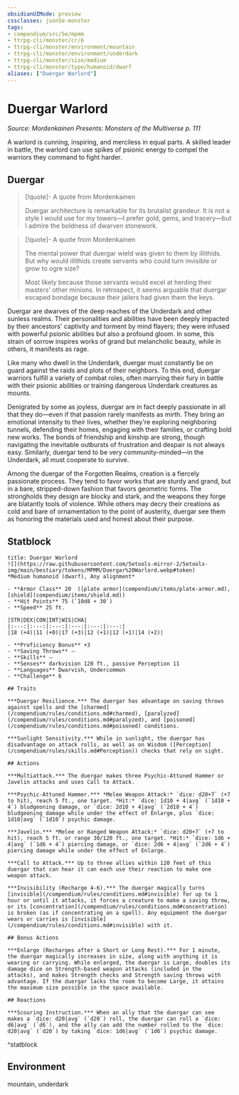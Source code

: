 ```yaml
---
obsidianUIMode: preview
cssclasses: json5e-monster
tags:
- compendium/src/5e/mpmm
- ttrpg-cli/monster/cr/6
- ttrpg-cli/monster/environment/mountain
- ttrpg-cli/monster/environment/underdark
- ttrpg-cli/monster/size/medium
- ttrpg-cli/monster/type/humanoid/dwarf
aliases: ["Duergar Warlord"]
---
```

# Duergar Warlord
*Source: Mordenkainen Presents: Monsters of the Multiverse p. 111*  

A warlord is cunning, inspiring, and merciless in equal parts. A skilled leader in battle, the warlord can use spikes of psionic energy to compel the warriors they command to fight harder.

## Duergar

> [!quote]- A quote from Mordenkainen  
> 
> Duergar architecture is remarkable for its brutalist grandeur. It is not a style I would use for my towers—I prefer gold, gems, and tracery—but I admire the boldness of dwarven stonework.

> [!quote]- A quote from Mordenkainen  
> 
> The mental power that duergar wield was given to them by illithids. But why would illithids create servants who could turn invisible or grow to ogre size?
> 
> Most likely because those servants would excel at herding their masters' other minions. In retrospect, it seems arguable that duergar escaped bondage because their jailers had given them the keys.

Duergar are dwarves of the deep reaches of the Underdark and other sunless realms. Their personalities and abilities have been deeply impacted by their ancestors' captivity and torment by mind flayers; they were infused with powerful psionic abilities but also a profound gloom. In some, this strain of sorrow inspires works of grand but melancholic beauty, while in others, it manifests as rage.

Like many who dwell in the Underdark, duergar must constantly be on guard against the raids and plots of their neighbors. To this end, duergar warriors fulfill a variety of combat roles, often marrying their fury in battle with their psionic abilities or training dangerous Underdark creatures as mounts.

Denigrated by some as joyless, duergar are in fact deeply passionate in all that they do—even if that passion rarely manifests as mirth. They bring an emotional intensity to their lives, whether they're exploring neighboring tunnels, defending their homes, engaging with their families, or crafting bold new works. The bonds of friendship and kinship are strong, though navigating the inevitable outbursts of frustration and despair is not always easy. Similarly, duergar tend to be very community-minded—in the Underdark, all must cooperate to survive.

Among the duergar of the Forgotten Realms, creation is a fiercely passionate process. They tend to favor works that are sturdy and grand, but in a bare, stripped-down fashion that favors geometric forms. The strongholds they design are blocky and stark, and the weapons they forge are blatantly tools of violence. While others may decry their creations as cold and bare of ornamentation to the point of austerity, duergar see them as honoring the materials used and honest about their purpose.

## Statblock

```ad-statblock
title: Duergar Warlord
![](https://raw.githubusercontent.com/5etools-mirror-2/5etools-img/main/bestiary/tokens/MPMM/Duergar%20Warlord.webp#token)
*Medium humanoid (dwarf), Any alignment*

- **Armor Class** 20  ([plate armor](compendium/items/plate-armor.md), [shield](compendium/items/shield.md))
- **Hit Points** 75 (`10d8 + 30`)
- **Speed** 25 ft.

|STR|DEX|CON|INT|WIS|CHA|
|:---:|:---:|:---:|:---:|:---:|:---:|
|18 (+4)|11 (+0)|17 (+3)|12 (+1)|12 (+1)|14 (+2)|

- **Proficiency Bonus** +3
- **Saving Throws** ⏤
- **Skills** ⏤
- **Senses** darkvision 120 ft., passive Perception 11
- **Languages** Dwarvish, Undercommon
- **Challenge** 6

## Traits

***Duergar Resilience.*** The duergar has advantage on saving throws against spells and the [charmed](/compendium/rules/conditions.md#charmed), [paralyzed](/compendium/rules/conditions.md#paralyzed), and [poisoned](/compendium/rules/conditions.md#poisoned) conditions.

***Sunlight Sensitivity.*** While in sunlight, the duergar has disadvantage on attack rolls, as well as on Wisdom ([Perception](/compendium/rules/skills.md#Perception)) checks that rely on sight.

## Actions

***Multiattack.*** The duergar makes three Psychic-Attuned Hammer or Javelin attacks and uses Call to Attack.

***Psychic-Attuned Hammer.*** *Melee Weapon Attack:* `dice: d20+7` (+7 to hit), reach 5 ft., one target. *Hit:* `dice: 1d10 + 4|avg` (`1d10 + 4`) bludgeoning damage, or `dice: 2d10 + 4|avg` (`2d10 + 4`) bludgeoning damage while under the effect of Enlarge, plus `dice: 1d10|avg` (`1d10`) psychic damage.

***Javelin.*** *Melee or Ranged Weapon Attack:* `dice: d20+7` (+7 to hit), reach 5 ft. or range 30/120 ft., one target. *Hit:* `dice: 1d6 + 4|avg` (`1d6 + 4`) piercing damage, or `dice: 2d6 + 4|avg` (`2d6 + 4`) piercing damage while under the effect of Enlarge.

***Call to Attack.*** Up to three allies within 120 feet of this duergar that can hear it can each use their reaction to make one weapon attack.

***Invisibility (Recharge 4-6).*** The duergar magically turns [invisible](/compendium/rules/conditions.md#invisible) for up to 1 hour or until it attacks, it forces a creature to make a saving throw, or its [concentration](/compendium/rules/conditions.md#concentration) is broken (as if concentrating on a spell). Any equipment the duergar wears or carries is [invisible](/compendium/rules/conditions.md#invisible) with it.

## Bonus Actions

***Enlarge (Recharges after a Short or Long Rest).*** For 1 minute, the duergar magically increases in size, along with anything it is wearing or carrying. While enlarged, the duergar is Large, doubles its damage dice on Strength-based weapon attacks (included in the attacks), and makes Strength checks and Strength saving throws with advantage. If the duergar lacks the room to become Large, it attains the maximum size possible in the space available.

## Reactions

***Scouring Instruction.*** When an ally that the duergar can see makes a `dice: d20|avg` (`d20`) roll, the duergar can roll a `dice: d6|avg` (`d6`), and the ally can add the number rolled to the `dice: d20|avg` (`d20`) by taking `dice: 1d6|avg` (`1d6`) psychic damage.
```
^statblock

## Environment

mountain, underdark